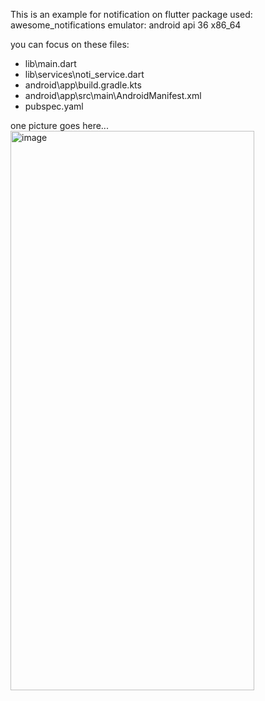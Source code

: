 This is an example for notification on flutter
package used: awesome_notifications
emulator: android api 36 x86_64

you can focus on these files:
- lib\main.dart
- lib\services\noti_service.dart
- android\app\build.gradle.kts
- android\app\src\main\AndroidManifest.xml
- pubspec.yaml

one picture goes here...
<img width="390" height="895" alt="image" src="https://github.com/user-attachments/assets/f8461ec4-f6d0-4c59-9ff1-02118f1abb44" />

